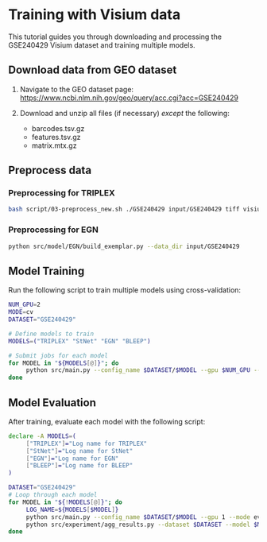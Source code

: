 # Training with Visium data

This tutorial guides you through downloading and processing the GSE240429 Visium dataset and training multiple models.

## Download data from GEO dataset

1. Navigate to the GEO dataset page:
    https://www.ncbi.nlm.nih.gov/geo/query/acc.cgi?acc=GSE240429

2. Download and unzip all files (if necessary) *except* the following:
    - barcodes.tsv.gz
    - features.tsv.gz
    - matrix.mtx.gz

## Preprocess data

### Preprocessing for TRIPLEX
```bash
bash script/03-preprocess_new.sh ./GSE240429 input/GSE240429 tiff visium
```

### Preprocessing for EGN
```bash
python src/model/EGN/build_exemplar.py --data_dir input/GSE240429
```

## Model Training

Run the following script to train multiple models using cross-validation:

```bash
NUM_GPU=2
MODE=cv
DATASET="GSE240429"

# Define models to train
MODELS=("TRIPLEX" "StNet" "EGN" "BLEEP")

# Submit jobs for each model
for MODEL in "${MODELS[@]}"; do
     python src/main.py --config_name $DATASET/$MODEL --gpu $NUM_GPU --mode $MODE
done
```

## Model Evaluation

After training, evaluate each model with the following script:

```bash
declare -A MODELS=(
     ["TRIPLEX"]="Log name for TRIPLEX"
     ["StNet"]="Log name for StNet"
     ["EGN"]="Log name for EGN"
     ["BLEEP"]="Log name for BLEEP"
)

DATASET="GSE240429"
# Loop through each model
for MODEL in "${!MODELS[@]}"; do
     LOG_NAME=${MODELS[$MODEL]}
     python src/main.py --config_name $DATASET/$MODEL --gpu 1 --mode eval --log_name $LOG_NAME
     python src/experiment/agg_results.py --dataset $DATASET --model $MODEL --log_name $LOG_NAME
done
```
